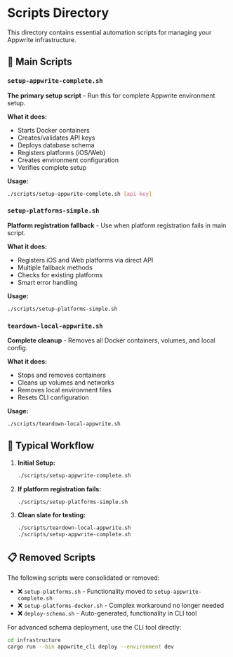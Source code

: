 # Scripts Directory

This directory contains essential automation scripts for managing your Appwrite infrastructure.

## 🚀 Main Scripts

### `setup-appwrite-complete.sh`
**The primary setup script** - Run this for complete Appwrite environment setup.

**What it does:**
- Starts Docker containers
- Creates/validates API keys
- Deploys database schema
- Registers platforms (iOS/Web)
- Creates environment configuration
- Verifies complete setup

**Usage:**
```bash
./scripts/setup-appwrite-complete.sh [api-key]
```

### `setup-platforms-simple.sh`
**Platform registration fallback** - Use when platform registration fails in main script.

**What it does:**
- Registers iOS and Web platforms via direct API
- Multiple fallback methods
- Checks for existing platforms
- Smart error handling

**Usage:**
```bash
./scripts/setup-platforms-simple.sh
```

### `teardown-local-appwrite.sh`
**Complete cleanup** - Removes all Docker containers, volumes, and local config.

**What it does:**
- Stops and removes containers
- Cleans up volumes and networks
- Removes local environment files
- Resets CLI configuration

**Usage:**
```bash
./scripts/teardown-local-appwrite.sh
```

## 🔧 Typical Workflow

1. **Initial Setup:**
   ```bash
   ./scripts/setup-appwrite-complete.sh
   ```

2. **If platform registration fails:**
   ```bash
   ./scripts/setup-platforms-simple.sh
   ```

3. **Clean slate for testing:**
   ```bash
   ./scripts/teardown-local-appwrite.sh
   ./scripts/setup-appwrite-complete.sh
   ```

## 📋 Removed Scripts

The following scripts were consolidated or removed:
- ❌ `setup-platforms.sh` - Functionality moved to `setup-appwrite-complete.sh`
- ❌ `setup-platforms-docker.sh` - Complex workaround no longer needed
- ❌ `deploy-schema.sh` - Auto-generated, functionality in CLI tool

For advanced schema deployment, use the CLI tool directly:
```bash
cd infrastructure
cargo run --bin appwrite_cli deploy --environment dev
``` 